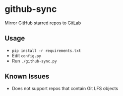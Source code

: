 # github-sync

Mirror GitHub starred repos to GitLab

## Usage

- `pip install -r requirements.txt`
- Edit `config.py`
- Run `./github-sync.py`

## Known Issues

- Does not support repos that contain Git LFS objects
